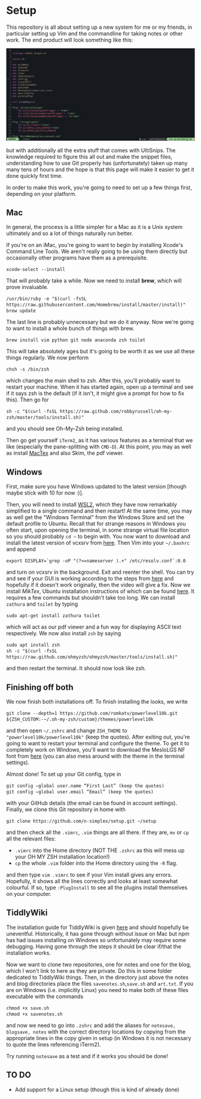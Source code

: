 # Setup

This repository is all about setting up a new system for me or my friends, in particular setting up Vim and the commandline for taking notes or other work. The end product will look something like this:

![A hint of what's to come when this is all done](EndProduct.png)

but with additionally all the extra stuff that comes with UltiSnips. The knowledge required to figure this all out and make the snippet files, understanding how to use Git properly has (unfortunately) taken up many many tens of hours and the hope is that this page will make it easier to get it done quickly first time.

In order to make this work, you're going to need to set up a few things first, depending on your platform.

## Mac

In general, the process is a little simpler for a Mac as it is a Unix system ultimately and so a lot of things naturally run better.

If you're on an iMac, you're going to want to begin by installing Xcode's Command Line Tools. We aren't really going to be using them directly but occasionally other programs have them as a prerequisite.

```
xcode-select --install
```
That will probably take a while. Now we need to install **brew**, which will prove invaluable. 
```
/usr/bin/ruby -e "$(curl -fsSL https://raw.githubusercontent.com/Homebrew/install/master/install)"
brew update
```
The last line is probably unnecessary but we do it anyway. Now we're going to want to install a whole bunch of things with brew.
```
brew install vim python git node anaconda zsh toilet
```
This will take absolutely ages but it's going to be worth it as we use all these things regularly. We now perform
```
chsh -s /bin/zsh
```
which changes the main shell to zsh. After this, you'll probably want to restart your machine. When it has started again, open up a terminal and see if it says zsh is the default (if it isn't, it might give a prompt for how to fix this). Then go for
```
sh -c "$(curl -fsSL https://raw.github.com/robbyrussell/oh-my-zsh/master/tools/install.sh)"
```
and you should see Oh-My-Zsh being installed.

Then go get yourself `iTerm2`, as it has various features as a terminal that we like (especially the pane-splitting with `CMD-D`). At this point, you may as well as install [MacTex](https://www.tug.org/mactex/) and also Skim, the pdf viewer.

## Windows

First, make sure you have Windows updated to the latest version [though maybe stick with 10 for now :)].

Then, you will need to install [WSL2](https://docs.microsoft.com/en-us/windows/wsl/install), which they have now remarkably simplified to a single command and then restart! At the same time, you may as well get the "Windows Terminal" from the Windows Store and set the default profile to Ubuntu. Recall that for strange reasons in Windows you often start, upon opening the terminal, in some strange virtual file location so you should probably ``cd ~`` to begin with. You now want to download and install the latest version of vcxsrv from [here](https://github.com/ArcticaProject/vcxsrv/releases). Then Vim into your `~/.bashrc` and append
```
export DISPLAY=`grep -oP "(?<=nameserver ).+" /etc/resolv.conf`:0.0
```
and turn on vcxsrv in the background. Exit and reenter the shell. You can try and see if your GUI is working according to the steps from [here](https://www.youtube.com/watch?v=6_mbd1hvUnE) and hopefully if it doesn't work originally, then the video will give a fix. Now we install *MikTex*, Ubuntu installation instructions of which can be found [here](https://miktex.org/download). It requires a few commands but shouldn't take too long. We can install `zathura` and `toilet` by typing
```
sudo apt-get install zathura toilet
```
which will act as our pdf viewer and a fun way for displaying ASCII text respectively. We now also install `zsh` by saying
```
sudo apt install zsh
sh -c "$(curl -fsSL https://raw.github.com/ohmyzsh/ohmyzsh/master/tools/install.sh)"
```
and then restart the terminal. It should now look like zsh. 

## Finishing off both

We now finish both installations off. To finish installing the looks, we write
```
git clone --depth=1 https://github.com/romkatv/powerlevel10k.git ${ZSH_CUSTOM:-~/.oh-my-zsh/custom}/themes/powerlevel10k
```
and then open `~/.zshrc` and change `ZSH_THEME` to `"powerlevel10k/powerlevel10k"` (keep the quotes). After exiting out, you're going to want to restart your terminal and configure the theme. To get it to completely work on Windows, you'll want to download the MesloLGS NF font from [here](https://github.com/romkatv/powerlevel10k#meslo-nerd-font-patched-for-powerlevel10k) (you can also mess around with the theme in the terminal settings).

Almost done! To set up your Git config, type in
```
git config —global user.name “First Last” (keep the quotes)
git config —global user.email “Email” (keep the quotes)
```
with your GitHub details (the email can be found in account settings). Finally, we clone this Git repository in home with
```
git clone https://github.com/n-simplex/setup.git ~/setup
```
and then check all the `.vimrc`, `.vim` things are all there. If they are, `mv` or `cp` all the relevant files:

* ``.vimrc`` into the Home directory (NOT THE ``.zshrc`` as this will mess up your OH MY ZSH installation location!)
* ``cp`` the whole ``.vim`` folder into the Home directory using the ``-R`` flag.

and then type `vim .vimrc` to see if your Vim install gives any errors. Hopefully, it shows all the lines correctly and looks at least somewhat colourful. If so, type `:PlugInstall` to see all the plugins install themselves on your computer.

## TiddlyWiki

The installation guide for TiddlyWiki is given [here](https://tiddlywiki.com/static/Installing%2520TiddlyWiki%2520on%2520Node.js.html) and should hopefully be uneventful. Historically, it has gone through without issue on Mac but npm has had issues installing on Windows so unfortunately may require some debugging. Having gone through the steps it should be clear if/that the installation works.

Now we want to clone two repositories, one for notes and one for the blog, which I won't link to here as they are private. Do this in some folder dedicated to TiddlyWiki things. Then, in the directory just above the notes and blog directories place the files `savenotes.sh`,`save.sh` and `art.txt`. If you are on Windows (i.e. implicitly Linux) you need to make both of these files executable with the commands
```
chmod +x save.sh
chmod +x savenotes.sh
```
and now we need to go into ``.zshrc`` and add the aliases for ``notesave, blogsave, notes`` with the correct directory locations by copying from the appropriate lines in the copy given in setup (in Windows it is not necessary to quote the lines referencing iTerm2).

Try running ``notesave`` as a test and if it works you should be done!

## TO DO

- Add support for a Linux setup (though this is kind of already done)

